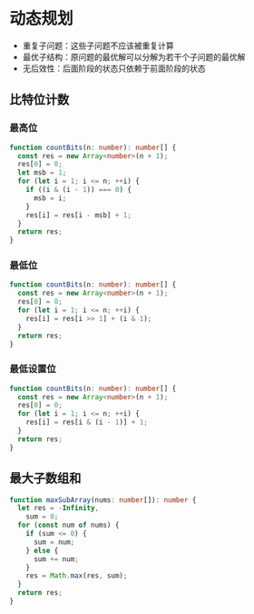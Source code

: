 # 动态规划

- 重复子问题：这些子问题不应该被重复计算
- 最优子结构：原问题的最优解可以分解为若干个子问题的最优解
- 无后效性：后面阶段的状态只依赖于前面阶段的状态

## 比特位计数

### 最高位

```ts
function countBits(n: number): number[] {
  const res = new Array<number>(n + 1);
  res[0] = 0;
  let msb = 1;
  for (let i = 1; i <= n; ++i) {
    if ((i & (i - 1)) === 0) {
      msb = i;
    }
    res[i] = res[i - msb] + 1;
  }
  return res;
}
```

### 最低位

```ts
function countBits(n: number): number[] {
  const res = new Array<number>(n + 1);
  res[0] = 0;
  for (let i = 1; i <= n; ++i) {
    res[i] = res[i >> 1] + (i & 1);
  }
  return res;
}
```

### 最低设置位

```ts
function countBits(n: number): number[] {
  const res = new Array<number>(n + 1);
  res[0] = 0;
  for (let i = 1; i <= n; ++i) {
    res[i] = res[i & (i - 1)] + 1;
  }
  return res;
}
```

## 最大子数组和

```ts
function maxSubArray(nums: number[]): number {
  let res = -Infinity,
    sum = 0;
  for (const num of nums) {
    if (sum <= 0) {
      sum = num;
    } else {
      sum += num;
    }
    res = Math.max(res, sum);
  }
  return res;
}
```
